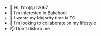 - 👋 Hi, I’m @jazz667
- 👀 I’m interested in Bakchodi
- 🌱 I waste my Majority time in TG
- 💞️ I’m looking to collaborate on my lifestyle
- 📫 Don't disturb me

<!---
jazz667/jazz667 is a ✨ special ✨ repository because its `README.md` (this file) appears on your GitHub profile.
You can click the Preview link to take a look at your changes.
--->
